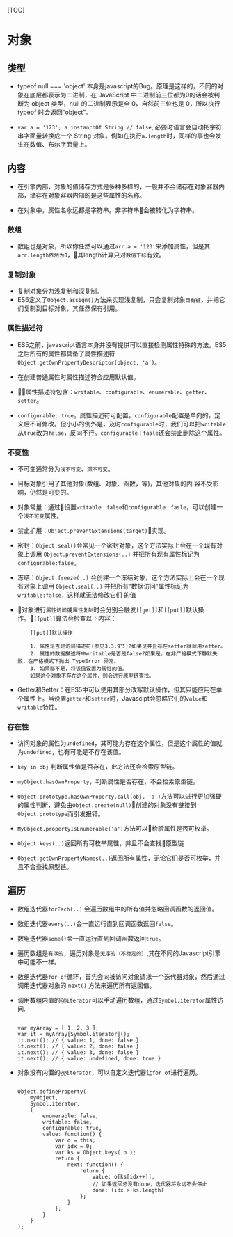 [TOC]

# 对象

## 类型

- typeof null === 'object' 本身是javascript的Bug。原理是这样的，不同的对象在底层都表示为二进制，在 JavaScript 中二进制前三位都为0的话会被判 断为 object 类型，null 的二进制表示是全 0，自然前三位也是 0，所以执行 typeof 时会返回“object”。

- `var a = '123'; a instanchOf String // false`, 必要时语言会自动把字符串字面量转换成一个 String 对象。例如在执行`a.length`时，同样的事也会发生在数值、布尔字面量上。

## 内容

- 在引擎内部，对象的值储存方式是多种多样的，一般并不会储存在对象容器内部，储存在对象容器内部的是这些属性的名称。

- 在对象中，属性名永远都是字符串。非字符串会被转化为字符串。

### 数组

- 数组也是对象，所以你任然可以通过`arr.a = '123'`来添加属性，但是其`arr.length依然为0`，其length计算只对`数值下标`有效。

### 复制对象

- 复制对象分为浅复制和深复制。
- ES6定义了`Object.assign()`方法来实现浅复制，只会复制对象`自有键`，并把它们复制到目标对象，其任然保有引用。

### 属性描述符

- ES5之前，javascript语言本身并没有提供可以直接检测属性特殊的方法。ES5之后所有的属性都具备了属性描述符`Object.getOwnPropertyDescriptor(object, 'a')`。

- 在创建普通属性时属性描述符会应用默认值。

- 属性描述符包含：`writable`、`configurable`、`enumerable`、`getter`、`setter`。

- `configurable: true`，属性描述符可配置，`configurable`配置是单向的，定义后不可修改。但小小的例外是，及时`configurable`时，我们可以把`writable`从`true`改为`false`，反向不行。`configurable：fasle`还会禁止删除这个属性。

### 不变性

- 不可变通常分为`浅不可变`、`深不可变`。

- 目标对象引用了其他对象(数组、对象、函数，等)，其他对象的内 容不受影响，仍然是可变的。

- 对象常量：通过设置`writable：false`和`configurable：fasle`，可以创建一个`浅不可变`属性。

- 禁止扩展：`Object.preventExtensions(target)`实现。

- 密封：`Object.seal()`会常见一个密封对象，这个方法实际上会在一个现有对象上调用 `Object.preventExtensions(..)` 并把所有现有属性标记为 `configurable:false`。
- 冻结：`Object.freeze(..)` 会创建一个冻结对象，这个方法实际上会在一个现有对象上调用 `Object.seal(..)` 并把所有“数据访问”属性标记为 `writable:false`，这样就无法修改它们 的值

- 对象进行`属性访问`或`属性复制`时会分别会触发`[[get]]`和`[[put]]`默认操作。`[[put]]`算法会检查以下内容：

    ```
        [[put]]默认操作

        1. 属性是否是访问描述符(参见3.3.9节)?如果是并且存在setter就调用setter。
        2. 属性的数据描述符中writable是否是false?如果是，在非严格模式下静默失败，在严格模式下抛出 TypeError 异常。
        3. 如果都不是，将该值设置为属性的值。
        如果这个对象不存在这个属性，则会进行原型链查找。

    ```

- Getter和Setter：在ES5中可以使用其部分改写默认操作，但其只能应用在单个属性上。当设置`getter`和`setter`时，Javascipt会忽略它们的`value`和`writable`特性。

### 存在性

- 访问对象的属性为`undefined`，其可能为存在这个属性，但是这个属性的值就为`undefined`，也有可能是不存在该值。

- `key in obj` 判断属性值是否存在，此方法还会检索原型链。

- `myObject.hasOwnProperty`，判断属性是否存在，不会检索原型链。

- `Object.prototype.hasOwnProperty.call(obj, 'a')`方法可以进行更加强硬的属性判断，避免由`Object.create(null)`创建的对象没有链接到`Object.prototype`而引发报错。

- `MyObject.propertyIsEnumerable('a')`方法可以检验属性是否可枚举。

- `Object.keys(..)`返回所有可枚举属性，并且不会查找原型链

- `Object.getOwnPropertyNames(..)`返回所有属性，无论它们是否可枚举，并且不会查找原型链。

## 遍历

- 数组迭代器`forEach(..)` 会遍历数组中的所有值并忽略回调函数的返回值。

- 数组迭代器`every(..)`会一直运行直到回调函数返回`false`。

- 数组迭代器`some()`会一直运行直到回调函数返回`true`。

- 遍历数组是`有序的`，遍历对象是`无序的（不稳定的）`,其在不同的Javascript引擎中可能不一样。

- 数组迭代器`for of`循环，首先会向被访问对象请求一个迭代器对象，然后通过调用迭代器对象的 `next()` 方法来遍历所有返回值。

- 调用数组内置的`@@iterator`可以手动遍历数组，通过`Symbol.iterator`属性访问.

    ```

    var myArray = [ 1, 2, 3 ];
    var it = myArray[Symbol.iterator]();
    it.next(); // { value: 1, done: false }
    it.next(); // { value: 2, done: false }
    it.next(); // { value: 3, done: false }
    it.next(); // { value: undefined, done: true }

    ```
- 对象没有内置的`@@iterator`，可以自定义迭代器让`for of`进行遍历。

    ```

    Object.defineProperty( 
        myObject,
        Symbol.iterator,
        {
            enumerable: false,
            writable: false,
            configurable: true,
            value: function() {
                var o = this;
                var idx = 0;
                var ks = Object.keys( o ); 
                return {
                    next: function() { 
                        return {
                            value: o[ks[idx++]],
                            // 如果返回总没有done，迭代器将永远不会停止
                            done: (idx > ks.length)
                        };  
                    } 
                };
            }   
        }
    );
    ```